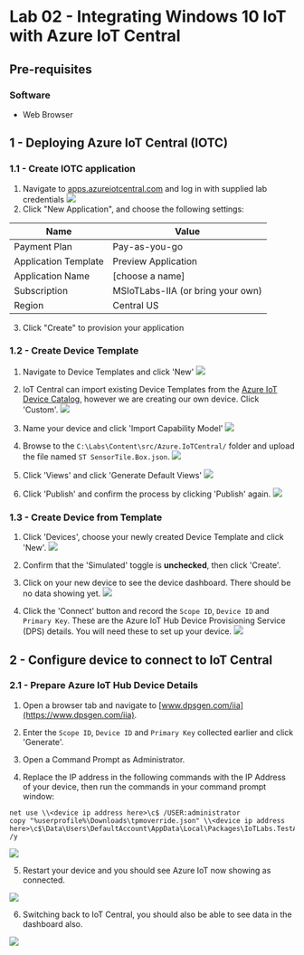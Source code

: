 # Lab 02 - Integrating Windows 10 IoT with Azure IoT Central

## Pre-requisites

### Software
* Web Browser

## 1 - Deploying Azure IoT Central (IOTC)

### 1.1 - Create IOTC application

1. Navigate to [apps.azureiotcentral.com](https://apps.azureiotcentral.com) and log in with supplied lab credentials
![](./media/2_iotc1.png)
2. Click "New Application", and choose the following settings:

|Name    |Value|
|--------|-----|
|Payment Plan|Pay-as-you-go|
|Application Template|Preview Application|
|Application Name|[choose a name]|
|Subscription|MSIoTLabs-IIA (or bring your own)|
|Region|Central US|

3. Click "Create" to provision your application


### 1.2 - Create Device Template

1. Navigate to Device Templates and click 'New'
![](./media/2_iotc2.png)

1. IoT Central can import existing Device Templates from the [Azure IoT Device Catalog](), however we are creating our own device. Click 'Custom'.
![](./media/2_iotc3.png)

1. Name your device and click 'Import Capability Model'
![](./media/2_iotc4.png)

1. Browse to the `C:\Labs\Content\src/Azure.IoTCentral/` folder and upload the file named `ST SensorTile.Box.json`.
![](./media/2_iotc5.png)

1. Click 'Views' and click 'Generate Default Views'
![](./media/2_iotc7.png)

1. Click 'Publish' and confirm the process by clicking 'Publish' again.
![](./media/2_iotc6.png)

### 1.3 - Create Device from Template

1. Click 'Devices', choose your newly created Device Template and click 'New'.
![](./media/2_iotc8.png)

2. Confirm that the 'Simulated' toggle is **unchecked**, then click 'Create'.

3. Click on your new device to see the device dashboard. There should be no data showing yet.
![](./media/2_iotc9.png)

4. Click the 'Connect' button and record the `Scope ID`, `Device ID` and `Primary Key`. These are the Azure IoT Hub Device Provisioning Service (DPS) details. You will need these to set up your device.
![](./media/2_iotc10.png)

## 2 - Configure device to connect to IoT Central

### 2.1 - Prepare Azure IoT Hub Device Details
1. Open a browser tab and navigate to [www.dpsgen.com/iia](https://www.dpsgen.com/iia).

2. Enter the `Scope ID`, `Device ID` and `Primary Key` collected earlier and click 'Generate'. 

3. Open a Command Prompt as Administrator.
4. Replace the IP address in the following commands with the IP Address of your device, then run the commands in your command prompt window:
```batch
net use \\<device ip address here>\c$ /USER:administrator
copy "%userprofile%\Downloads\tpmoverride.json" \\<device ip address here>\c$\Data\Users\DefaultAccount\AppData\Local\Packages\IoTLabs.TestApp.App_wqmbmn0a4bde6\LocalState /y
```
![](./media/2_13.png)

5. Restart your device and you should see Azure IoT now showing as connected.

![](./media/2_14.png)

6. Switching back to IoT Central, you should also be able to see data in the dashboard also.

![](./media/2_15.png)